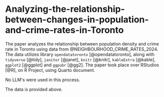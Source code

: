 # Analyzing-the-relationship-between-changes-in-population-and-crime-rates-in-Toronto

The paper analyzes the relationship between population density and crime rate in Toronto using data from @NEIGHBOURHOOD_CRIME_RATES_2024. The data utilizes library `opendatatoronto` [@opendatatoronto], along with `tidyverse` [@tidy], `janitor` [@janet], `knitr` [@knitr], `kableExtra` [@kable], `ggplot2` [@ggplot] and `ggpubr` [@gg2]. The paper took place over RStudios [@R], on R Project, using Quarto document. 

No LLM's were used in this process. 

The data is provided above. 